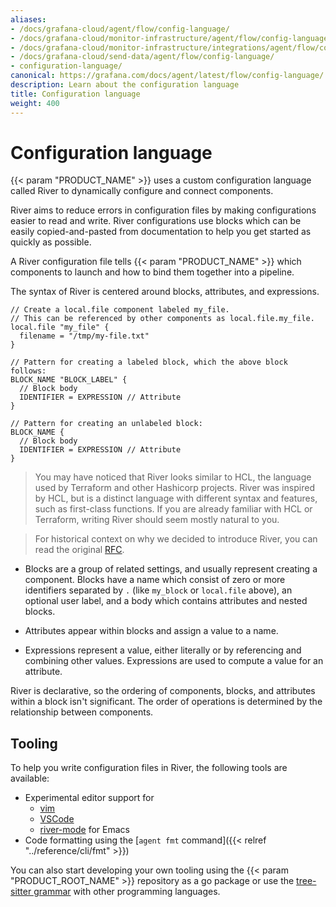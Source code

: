```yaml
---
aliases:
- /docs/grafana-cloud/agent/flow/config-language/
- /docs/grafana-cloud/monitor-infrastructure/agent/flow/config-language/
- /docs/grafana-cloud/monitor-infrastructure/integrations/agent/flow/config-language/
- /docs/grafana-cloud/send-data/agent/flow/config-language/
- configuration-language/
canonical: https://grafana.com/docs/agent/latest/flow/config-language/
description: Learn about the configuration language
title: Configuration language
weight: 400
---
```


# Configuration language

{{< param "PRODUCT_NAME" >}} uses a custom configuration language called River to dynamically configure and connect components.

River aims to reduce errors in configuration files by making configurations easier to read and write.
River configurations use blocks which can be easily copied-and-pasted from documentation to help you get started as quickly as possible.

A River configuration file tells {{< param "PRODUCT_NAME" >}} which components to launch and how to bind them together into a pipeline.

The syntax of River is centered around blocks, attributes, and expressions.

```river
// Create a local.file component labeled my_file.
// This can be referenced by other components as local.file.my_file.
local.file "my_file" {
  filename = "/tmp/my-file.txt"
}

// Pattern for creating a labeled block, which the above block follows:
BLOCK_NAME "BLOCK_LABEL" {
  // Block body
  IDENTIFIER = EXPRESSION // Attribute
}

// Pattern for creating an unlabeled block:
BLOCK_NAME {
  // Block body
  IDENTIFIER = EXPRESSION // Attribute
}
```

> You may have noticed that River looks similar to HCL, the language used by Terraform and other Hashicorp projects.
> River was inspired by HCL, but is a distinct language with different syntax and features, such as first-class functions.
> If you are already familiar with HCL or Terraform, writing River should seem mostly natural to you.

> For historical context on why we decided to introduce River, you can read the original [RFC][].

* Blocks are a group of related settings, and usually represent creating a component.
  Blocks have a name which consist of zero or more identifiers separated by `.` (like `my_block` or `local.file` above),
  an optional user label, and a body which contains attributes and nested blocks.

* Attributes appear within blocks and assign a value to a name.

* Expressions represent a value, either literally or by referencing and combining other values.
  Expressions are used to compute a value for an attribute.

River is declarative, so the ordering of components, blocks, and attributes within a block isn't significant.
The order of operations is determined by the relationship between components.

[RFC]: https://github.com/grafana/agent/blob/97a55d0d908b26dbb1126cc08b6dcc18f6e30087/docs/rfcs/0005-river.md

## Tooling

To help you write configuration files in River, the following tools are available:

* Experimental editor support for
  * [vim](https://github.com/rfratto/vim-river)
  * [VSCode](https://github.com/rfratto/vscode-river)
  * [river-mode](https://github.com/jdbaldry/river-mode) for Emacs
* Code formatting using the [`agent fmt` command]({{< relref "../reference/cli/fmt" >}})

You can also start developing your own tooling using the {{< param "PRODUCT_ROOT_NAME" >}} repository as a go package or use the
[tree-sitter grammar](https://github.com/grafana/tree-sitter-river) with other programming languages.
